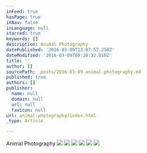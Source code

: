 ```yaml
---
inFeed: true
hasPage: true
inNav: false
inLanguage: null
starred: true
keywords: []
description: Animal Photography
datePublished: '2016-03-09T13:07:57.258Z'
dateModified: '2016-03-09T09:18:32.810Z'
title: ''
author: []
sourcePath: _posts/2016-03-09-animal-photography.md
published: true
authors: []
publisher:
  name: null
  domain: null
  url: null
  favicon: null
url: animal-photography/index.html
_type: Article

---
```

Animal Photography
![](https://the-grid-user-content.s3-us-west-2.amazonaws.com/190ee433-0ece-4da0-a798-e6c6d642b849.jpg)
![](https://the-grid-user-content.s3-us-west-2.amazonaws.com/a7e6ee22-f22d-49b3-8a79-452f036d7100.jpg)
![](https://the-grid-user-content.s3-us-west-2.amazonaws.com/1427f707-8f59-4b17-8a84-035982deb3c1.jpg)
![](https://the-grid-user-content.s3-us-west-2.amazonaws.com/d79baa85-f460-4911-9935-f47379e95a87.jpg)
![](https://the-grid-user-content.s3-us-west-2.amazonaws.com/9a9e96e6-7f67-4882-9961-a9f61fb28750.jpg)
![](https://the-grid-user-content.s3-us-west-2.amazonaws.com/6c40d5de-d2ba-4565-8343-b87662523778.jpg)